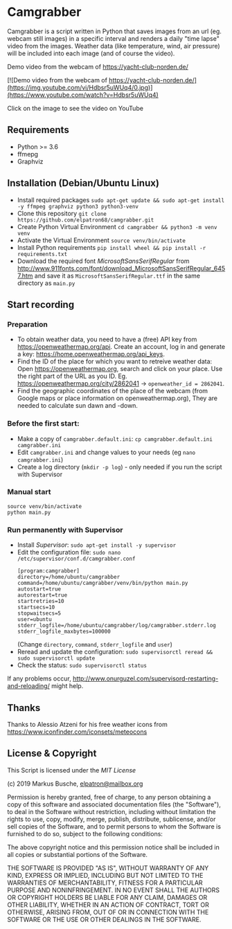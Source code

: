 # Camgrabber

Camgrabber is a script written in Python that saves images from an url (eg. webcam still images) in a specific interval and renders a daily "time lapse" video from the images. Weather data (like temperature, wind, air pressure) will be included into each image (and of course the video).

Demo video from the webcam of https://yacht-club-norden.de/ 

[![Demo video from the webcam of https://yacht-club-norden.de/](https://img.youtube.com/vi/Hdbsr5uWUq4/0.jpg)](https://www.youtube.com/watch?v=Hdbsr5uWUq4)

Click on the image to see the video on YouTube

## Requirements

- Python >= 3.6
- ffmepg
- Graphviz

## Installation (Debian/Ubuntu Linux)

- Install required packages
  `sudo apt-get update && sudo apt-get install -y ffmpeg graphviz python3 python3-venv`
- Clone this repository
  `git clone https://github.com/elpatron68/camgrabber.git`
- Create Python Virtual Environment
  `cd camgrabber && python3 -m venv venv`
- Activate the Virtual Environment
  `source venv/bin/activate`
- Install Python requirements
  `pip install wheel && pip install -r requirements.txt`
- Download the required font *MicrosoftSansSerifRegular* from http://www.911fonts.com/font/download_MicrosoftSansSerifRegular_6457.htm and save it as `MicrosoftSansSerifRegular.ttf` in the same directory as `main.py`

## Start recording

### Preparation

- To obtain weather data, you need to have a (free) API key from https://openweathermap.org/api. Create an account, log in and generate a key: https://home.openweathermap.org/api_keys.
- Find the ID of the place for which you want to retreive weather data: Open https://openweathermap.org, search and click on your place. Use the right part of the URL as you ID. Eg. https://openweathermap.org/city/2862041 -> `openweather_id = 2862041`.
- Find the geographic coordinates of the place of the webcam (from Google maps or place information on openweathermap.org), They are needed to calculate sun dawn and -down.

### Before the first start:

- Make a copy of `camgrabber.default.ini`:
  `cp camgrabber.default.ini camgrabber.ini`
- Edit `camgrabber.ini` and change values to your needs (eg `nano camgrabber.ini`)
- Create a log directory (`mkdir -p log`) - only needed if you run the script with Supervisor

### Manual start

```
source venv/bin/activate
python main.py
```

### Run permanently with Supervisor

- Install _Supervisor_: `sudo apt-get install -y supervisor`
- Edit the configuration file:
    `sudo nano /etc/supervisor/conf.d/camgrabber.conf`
    ```
    [program:camgrabber]
    directory=/home/ubuntu/camgrabber
    command=/home/ubuntu/camgrabber/venv/bin/python main.py
    autostart=true
    autorestart=true
    startretries=10
    startsecs=10
    stopwaitsecs=5
    user=ubuntu
    stderr_logfile=/home/ubuntu/camgrabber/log/camgrabber.stderr.log
    stderr_logfile_maxbytes=100000
    ```
    (Change `directory`, `command`, `stderr_logfile` and `user`)
- Reread and update the configuration: `sudo supervisorctl reread && sudo supervisorctl update`
- Check the status: `sudo supervisorctl status`

If any problems occur, http://www.onurguzel.com/supervisord-restarting-and-reloading/ might help.

## Thanks

Thanks to Alessio Atzeni for his free weather icons from https://www.iconfinder.com/iconsets/meteocons

## License & Copyright

This Script is licensed under the *MIT License*

(c) 2019 Markus Busche, elpatron@mailbox.org

Permission is hereby granted, free of charge, to any person obtaining a copy of this software and associated documentation files (the "Software"), to deal in the Software without restriction, including without limitation the rights to use, copy, modify, merge, publish, distribute, sublicense, and/or sell copies of the Software, and to permit persons to whom the Software is furnished to do so, subject to the following conditions:

The above copyright notice and this permission notice shall be included in all copies or substantial portions of the Software.

THE SOFTWARE IS PROVIDED "AS IS", WITHOUT WARRANTY OF ANY KIND, EXPRESS OR IMPLIED, INCLUDING BUT NOT LIMITED TO THE WARRANTIES OF MERCHANTABILITY, FITNESS FOR A PARTICULAR PURPOSE AND NONINFRINGEMENT. IN NO EVENT SHALL THE AUTHORS OR COPYRIGHT HOLDERS BE LIABLE FOR ANY CLAIM, DAMAGES OR OTHER LIABILITY, WHETHER IN AN ACTION OF CONTRACT, TORT OR OTHERWISE, ARISING FROM, OUT OF OR IN CONNECTION WITH THE SOFTWARE OR THE USE OR OTHER DEALINGS IN THE SOFTWARE.